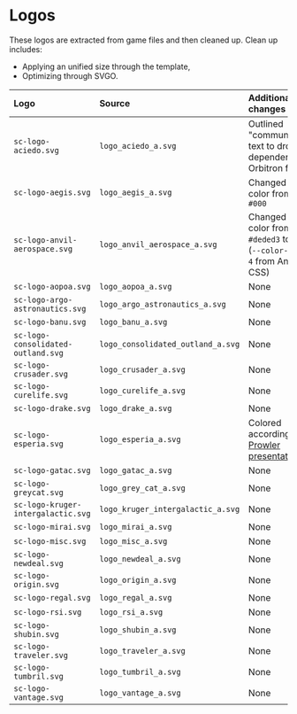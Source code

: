 # Logos

These logos are extracted from game files and then cleaned up.
Clean up includes:
- Applying an unified size through the template,
- Optimizing through SVGO.

Logo | Source | Additional changes
:--- | :--- | :---
`sc-logo-aciedo.svg` | `logo_aciedo_a.svg` | Outlined "communications" text to drop dependency on Orbitron font
`sc-logo-aegis.svg` | `logo_aegis_a.svg` | Changed logo color from `#fff` to `#000`
`sc-logo-anvil-aerospace.svg` | `logo_anvil_aerospace_a.svg` | Changed logo color from `#deded3` to `#525445` (`--color-primary-4` from Anvil brand CSS)
`sc-logo-aopoa.svg` | `logo_aopoa_a.svg` | None
`sc-logo-argo-astronautics.svg` | `logo_argo_astronautics_a.svg` | None
`sc-logo-banu.svg` | `logo_banu_a.svg` | None
`sc-logo-consolidated-outland.svg` | `logo_consolidated_outland_a.svg` | None
`sc-logo-crusader.svg` | `logo_crusader_a.svg` | None
`sc-logo-curelife.svg` | `logo_curelife_a.svg` | None
`sc-logo-drake.svg` | `logo_drake_a.svg` | None
`sc-logo-esperia.svg` | `logo_esperia_a.svg` | Colored according to [Prowler presentation page](https://robertsspaceindustries.com/comm-link/transmission/17520-Esperia-Prowler)
`sc-logo-gatac.svg` | `logo_gatac_a.svg` | None
`sc-logo-greycat.svg` | `logo_grey_cat_a.svg` | None
`sc-logo-kruger-intergalactic.svg` | `logo_kruger_intergalactic_a.svg` | None
`sc-logo-mirai.svg` | `logo_mirai_a.svg` | None
`sc-logo-misc.svg` | `logo_misc_a.svg` | None
`sc-logo-newdeal.svg` | `logo_newdeal_a.svg` | None
`sc-logo-origin.svg` | `logo_origin_a.svg` | None
`sc-logo-regal.svg` | `logo_regal_a.svg` | None
`sc-logo-rsi.svg` | `logo_rsi_a.svg` | None
`sc-logo-shubin.svg` | `logo_shubin_a.svg` | None
`sc-logo-traveler.svg` | `logo_traveler_a.svg` | None
`sc-logo-tumbril.svg` | `logo_tumbril_a.svg` | None
`sc-logo-vantage.svg` | `logo_vantage_a.svg` | None